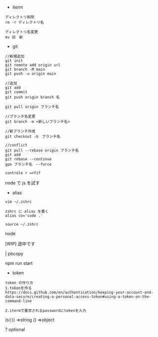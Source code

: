 - iterm

```
ディレクトリ削除
rm -r ディレクトリ名

ディレクトリ名変更
mv 旧　新

```

- git

```
//新規追加
git init
git remote add origin url
git branch -M main
git push -u origin main

//追加
git add
git commit
git push origin branch 名

git pull origin ブランチ名

//ブランチ名変更
git branch -m <新しいブランチ名>

//新ブランチ作成
git checkout -b　ブランチ名

//conflict
git pull --rebase origin ブランチ名
git add
git rebase --continue
gpo ブランチ名　--force

controle r =>fzf
```

node で js を試す

- alias

```
vim ~/.zshrc

zshrc に alias を書く
alias co='code .'

source ~/.zshrc
```

node

[WIP] 途中です

| pbcopy

npm run start

- token

```
token の作り方
1.tokenを作る
https://docs.github.com/en/authentication/keeping-your-account-and-data-secure/creating-a-personal-access-token#using-a-token-on-the-command-line

2.itermで要求されるpasswordにtokenを入力

```

(`${}`) =>string
() =>object

? optional

